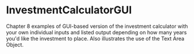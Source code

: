 # InvestmentCalculatorGUI
Chapter 8 examples of GUI-based version of the investment calculator with your own individual inputs and listed output depending on how many years you'd like the investment to place. Also illustrates the use of the Text Area Object.
